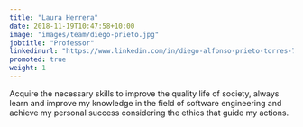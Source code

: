 ```yaml
---
title: "Laura Herrera"
date: 2018-11-19T10:47:58+10:00
image: "images/team/diego-prieto.jpg"
jobtitle: "Professor"
linkedinurl: "https://www.linkedin.com/in/diego-alfonso-prieto-torres-78188248/"
promoted: true
weight: 1
---
```


Acquire the necessary skills to improve the quality life of society, always learn and 
improve my knowledge in the field of software engineering and achieve my personal 
success considering the ethics that guide my actions.
